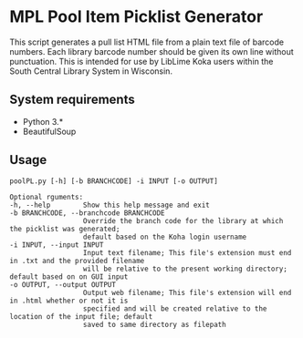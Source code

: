 # MPL Pool Item Picklist Generator
This script generates a pull list HTML file from a plain text file of barcode numbers. Each library barcode number should be given its own line without punctuation. This is intended for use by LibLime Koka users within the South Central Library System in Wisconsin.

## System requirements
* Python 3.*
* BeautifulSoup

## Usage
```
poolPL.py [-h] [-b BRANCHCODE] -i INPUT [-o OUTPUT]

Optional rguments:
-h, --help        Show this help message and exit
-b BRANCHCODE, --branchcode BRANCHCODE
                  Override the branch code for the library at which the picklist was generated;
                  default based on the Koha login username
-i INPUT, --input INPUT
                  Input text filename; This file's extension must end in .txt and the provided filename
                  will be relative to the present working directory; default based on on GUI input
-o OUTPUT, --output OUTPUT
                  Output web filename; This file's extension will end in .html whether or not it is
                  specified and will be created relative to the location of the input file; default
                  saved to same directory as filepath
```
